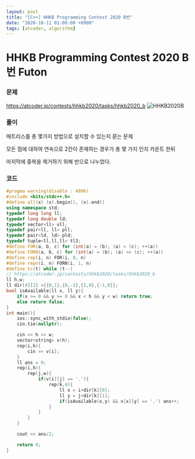 ```yaml
---
layout: post
title: "[C++] HHKB Programming Contest 2020 B번"
date: "2020-10-11 01:00:00 +0900"
tags: [atcoder, algorithm]
---
```


# HHKB Programming Contest 2020 B번 Futon
### 문제

https://atcoder.jp/contests/hhkb2020/tasks/hhkb2020_b
![HHKB2020B](https://i.imgur.com/g5Mfl9I.png)
  
  
### 풀이

매트리스를 총 몇가지 방법으로 설치할 수 있는지 묻는 문제

모든 점에 대하여 연속으로 2칸이 존재하는 경우가 총 몇 가지 인지 카운트 한뒤

마지막에 중복을 제거하기 위해 반으로 나누었다.

  
### 코드

```cpp
#pragma warning(disable : 4996)
#include <bits/stdc++.h>
#define all(x) (x).begin(), (x).end()
using namespace std;
typedef long long ll;
typedef long double ld;
typedef vector<ll> vll;
typedef pair<ll, ll> pll;
typedef pair<ld, ld> pld;
typedef tuple<ll,ll,ll> tl3;
#define FOR(a, b, c) for (int(a) = (b); (a) < (c); ++(a))
#define FORN(a, b, c) for (int(a) = (b); (a) <= (c); ++(a))
#define rep(i, n) FOR(i, 0, n)
#define repn(i, n) FORN(i, 1, n)
#define tc(t) while (t--)
// https://atcoder.jp/contests/hhkb2020/tasks/hhkb2020_b
ll h,w;
ll dir[4][2] ={{0,1},{0,-1},{1,0},{-1,0}};
bool isAvailable(ll x, ll y){
    if(x >= 0 && y >= 0 && x < h && y < w) return true;
    else return false;
}
int main(){
    ios::sync_with_stdio(false);
    cin.tie(nullptr);

    cin >> h >> w;
    vector<string> v(h);
    rep(i,h){
        cin >> v[i];
    }
    ll ans = 0;
    rep(i,h){
        rep(j,w){
            if(v[i][j] == '.'){
                rep(k,4){
                    ll x = i+dir[k][0];
                    ll y = j+dir[k][1];
                    if(isAvailable(x,y) && v[x][y] == '.') ans++;
                }
            }
        }  
    }

    cout << ans/2;

    return 0;
}
```